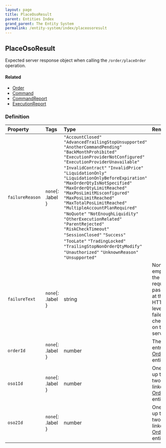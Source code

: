 ```yaml
---
layout: page
title: PlaceOsoResult
parent: Entities Index
grand_parent: The Entity System
permalink: /entity-system/index/placeosoresult
---
```


## PlaceOsoResult
Expected server response object when calling the `/order/placeOrder` operation.

#### Related
- [Order]({{site.baseurl}}/entity-system/index/Order)
- [Command]({{site.baseurl}}/entity-system/index/Command)
- [CommandReport]({{site.baseurl}}/entity-system/index/CommandReport)
- [ExecutionReport]({{site.baseurl}}/entity-system/index/ExecutionReport)

### Definition

| Property | Tags | Type | Remarks
|:---------|:-----|:-----|:-------
| `failureReason` | `none`{: .label } | `"AccountClosed"` `"AdvancedTrailingStopUnsupported"` `"AnotherCommandPending"` `"BackMonthProhibited"` `"ExecutionProviderNotConfigured"` `"ExecutionProviderUnavailable"` `"InvalidContract"` `"InvalidPrice"` `"LiquidationOnly"` `"LiquidationOnlyBeforeExpiration"` `"MaxOrderQtyIsNotSpecified"` `"MaxOrderQtyLimitReached"` `"MaxPosLimitMisconfigured"` `"MaxPosLimitReached"` `"MaxTotalPosLimitReached"` `"MultipleAccountPlanRequired"` `"NoQuote"` `"NotEnoughLiquidity"` `"OtherExecutionRelated"` `"ParentRejected"` `"RiskCheckTimeout"` `"SessionClosed"` `"Success"` `"TooLate"` `"TradingLocked"` `"TrailingStopNonOrderQtyModify"` `"Unauthorized"` `"UnknownReason"` `"Unsupported"` | 
| `failureText` | `none`{: .label } | string | Non-empty if the request passed at the HTTP level, but failed a check on the server.
| `orderId` | `none`{: .label } | number | The entry [Order]({{site.baseurl}}/entity-system/index/Order) entity.
| `oso1Id` | `none`{: .label } | number | One of up to two linked [Order]({{site.baseurl}}/entity-system/index/Order) entities.
| `oso2Id` | `none`{: .label } | number | One of up to two linked [Order]({{site.baseurl}}/entity-system/index/Order) entities.